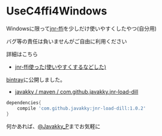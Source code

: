 # UseC4ffi4Windows
Windowsに限って[jnr-ffi](https://github.com/jnr/jnr-ffi)を少しだけ使いやすくしたやつ(自分用)

バグ等の責任は負いませんがご自由に利用ください

詳細はこちら
+ [jnr-ffi使った(使いやすくするなどした)](https://qiita.com/Kakky/items/a54ccc68365707765a5a)

[bintray](https://bintray.com/)に公開しました。

+ [javakky / maven / com.github.javakky.jnr-load-dill](https://bintray.com/javakky/maven/com.github.javakky.jnr-load-dill)

```groovy:build.gradle
dependencies{
    compile 'com.github.javakky:jnr-load-dill:1.0.2'
}
```

何かあれば、[@Javakky_P](https://twitter.com/Javakky_P)までお気軽に
